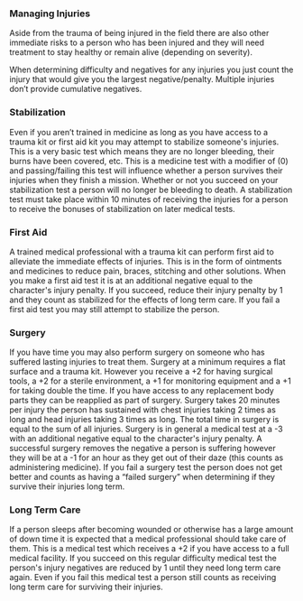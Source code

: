 ### Managing Injuries
Aside from the trauma of being injured in the field there are also other immediate risks to a person who has been injured and they will need treatment to stay healthy or remain alive (depending on severity).

When determining difficulty and negatives for any injuries you just count the injury that would give you the largest negative/penalty. Multiple injuries don’t provide cumulative negatives.

### Stabilization
Even if you aren’t trained in medicine as long as you have access to a trauma kit or first aid kit you may attempt to stabilize someone's injuries. This is a very basic test which means they are no longer bleeding, their burns have been covered, etc. This is a medicine test with a modifier of (0) and passing/failing this test will influence whether a person survives their injuries when they finish a mission. Whether or not you succeed on your stabilization test a person will no longer be bleeding to death. A stabilization test must take place within 10 minutes of receiving the injuries for a person to receive the bonuses of stabilization on later medical tests.

### First Aid
A trained medical professional with a trauma kit can perform first aid to alleviate the immediate effects of injuries. This is in the form of ointments and medicines to reduce pain, braces, stitching and other solutions. When you make a first aid test it is at an additional negative equal to the character's injury penalty. If you succeed, reduce their injury penalty by 1 and they count as stabilized for the effects of long term care. If you fail a first aid test you may still attempt to stabilize the person.

### Surgery
If you have time you may also perform surgery on someone who has suffered lasting injuries to treat them. Surgery at a minimum requires a flat surface and a trauma kit. However you receive a +2 for having surgical tools, a +2 for a sterile environment, a +1 for monitoring equipment and a +1 for taking double the time. If you have access to any replacement body parts they can be reapplied as part of surgery. Surgery takes 20 minutes per injury the person has sustained with chest injuries taking 2 times as long and head injuries taking 3 times as long. The total time in surgery is equal to the sum of all injuries. Surgery is in general a medical test at a -3 with an additional negative equal to the character's injury penalty. A successful surgery removes the negative a person is suffering however they will be at a -1 for an hour as they get out of their daze (this counts as administering medicine). If you fail a surgery test the person does not get better and counts as having a “failed surgery” when determining if they survive their injuries long term.

### Long Term Care
If a person sleeps after becoming wounded or otherwise has a large amount of down time it is expected that a medical professional should take care of them. This is a medical test which receives a +2 if you have access to a full medical facility. If you succeed on this regular difficulty medical test the person's injury negatives are reduced by 1 until they need long term care again. Even if you fail this medical test a person still counts as receiving long term care for surviving their injuries.